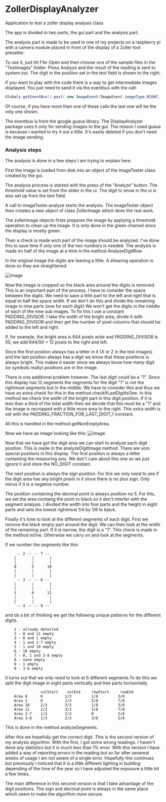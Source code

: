 # ZollerDisplayAnalyzer
Application to test a zoller display analysis class

The app is divided in two parts, the gui part and the analysis part.

The analysis part is made to be used in one of my projects on a raspberry pi
with a camera module placed in front of the
display of a Zoller tool presetter. 

To use it, just hit File-Open and then choose one of the sample files in 
the "Testimages" folder. Press Analyze and the result of the reading is 
sent to system.out. The digit in the position set in the text field is shown
to the right.

If you want to play with the code there is a way to get intermediate images
displayed. You just need to send it via the eventbus with the call:

```java
Globals.getEventBus().post( new ImageEvent(ImageEvent.imageType.RIGHT, image));
```

Of course, if you have more than one of these calls the last one will be the
only one shown.

The eventbus is from the google guava library. The DisplayAnalyzer package
uses it only for sending images to the gui. The reason I used guava is because
I wanted to try it out a little. It's easily deleted if you don't need the 
image sending.

### Analysis steps

The analysis is done in a few steps I am trying to explain here.

First the image is loaded from disk into an object of the imageTester class
created by the gui.

The analysis process is started with the press of the "Analyze" button. The
threshold value is set from the slider in the ui. The digit to show in the
ui is also set up from the text field.

A call to imageTester.analyze starts the analysis. The imageTester object 
then creates a new object of class ZollerImage which does
the real work.

The zollerImage objects firsts prepares the image by applying a threshold
operation to clean up the image. It is only done in the green channel since
the display is mostly green.

Then a check is made wich part of the image should be analyzed. I've done this
to save time if only one of the two numbers is needed. The analysis is made on
half of the image at a time in the method AnalyzeDigitRow

In the original image the digits are leaning a little. A shearing operation is
done so they are straightened.

![image](https://cloud.githubusercontent.com/assets/7084694/15448910/30b3f456-1f6f-11e6-97af-af4bc73ea8ae.png)

Now the image is cropped so the black area around the digits is removed. This
is an important part of the process. I have to consider the space between the 
digits. We need to save a little part to the left and right that is equal to 
half the space width. If we don't do this and divide the remaining image in 
nine parts (one for each digit) We won't get the digits in the middle of each
of the nine sub images. To fix this I use a constant PADDING_DIVISOR. I take
the width of the bright area, divide it with PADDING_DIVISOR and then get the
number of pixel columns that should be added to the left and right.

If, for example, the bright area is 644 pixels wide and PADDING_DIVISOR is 50,
we add 644/50 = 12 pixels to the right and left.

Since the first position always has a letter in it (X or Z in the test images) 
and the last position always has a digit we know that these positions is always
bright. This makes it easier since we always know how many digit (or symbols 
really) positions are in the image.

There is one additional problem however. The last digit could be a "1". Since
this display has 12 segments the segments for the digit "1" is not the rightmost
segments but in the middle. We have to consider this and thus we have
an extra check for this in the method checkIfLastDigitIsOne. In this method we
check the width of the bright part in this digit position. If it is less than
a third of the total width then we decide that this must be a "1" and the image
is recropped with a little more area to the right. This extra width is set with
the PADDING_FRACTION_FOR_LAST_DIGIT_1 constant.

All this is handled in the method getNonEmptyArea.

Now we have an image looking like this:
![image](https://cloud.githubusercontent.com/assets/7084694/15453582/635a28a6-201b-11e6-98ba-7c6c695e5b37.png)


Now that we have got the digit area we can start to analyze each digit position.
This is made in the analyzeDigitImage method.
There are som special positions in this display. The first position is always a
letter containing the measuring axis. We don't care about this one so we just
ignore it and store the NO_DIGIT constant.

The next position is always the sign position. For this we only need to see if
the digit area has any bright pixels in it since there is no plus sign. Only 
minus if it is a negative number.

The position containing the decimal point is always position no 5. For this, we
set the area containg the point to black so it don't interfer with the segment
analysis. I divided the width into four parts and the height in eight parts and
sets the lowest rightmost 1/4 by 1/8 to black.

Finally it's time to look at the different segments of each digit. First we 
remove the black empty part around the digit. We can then look at the width of
the remaining part. If it is narrow, the digit is a "1". This check is made in
the method isOne. Otherwise we carry on and look at the segments.

If we number the segments like this:

         -- 2 -- -- 7 --
        |       |       |
        |       |       |
        0       5      10
        |       |       |
        |       |       |
         -- 3 -- -- 8 --
        |       |       |
        |       |       |
        1       6      11
        |       |       |
        |       |       |
         -- 4 -- -- 9 --  

and do a bit of thinking we get the following unique patterns for the different
digits. 

        1 - already detected 
        2 - 0 and 11 empty
        3 - 0 and 1 empty
        4 - 1 and 2-7 empty
        5 - 1 and 10 empty
        6 - 10 empty
        7 - 0, 1 and 3-8 empty
        8 - none empty
        9 - 1 empty
        0 - 3-8 empty
        
It turns out that we only need to look at 6 different segments.To do this we
split the digit image in eight parts vertically and tree parts horisontally.

                    colStart    colEnd     rowStart     rowEnd
        Area 0      0          1/3         1/8         3/8
        Area 1      0          1/3         5/8         7/8
        Area 10     2/3        3/3         1/8         3/8
        Area 11     2/3        3/3         5/8         7/8
        Area 2-7    1/3        2/3         0           2/8
        Area 3-8    1/3        2/3         3/8         5/8
        
This is done in the method analyzeSegments.

After this we hopefully get the correct digit. This is the second version of
my analysis algorithm. With the first, I got some wrong readings. I haven't done
any statistics but it is much less than 1% error. With this version I have added
a way of reporting errors in the reading but so far after severeal weeks of 
usage I am not aware of a single error. Hopefully this continues but previously
I noticed that it is a little different lighting in building depending of the
time of the year so I have adjusted the exposure a little bit a few times.

The main difference in this second version is that I take advantage of the 
digit positions. The sign and decimal point is always in the same place which 
seem to make the algorithm more secure.


